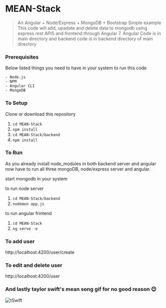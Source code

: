 # MEAN-Stack
> An Angular + Node/Express + MongoDB + Bootstrap Simple example 
This code will add, upadate and delete data to mongodb using express rest APIS and frontend through Angular 7. Angular Code is in main directory and backend code is in backend directory of main directory

### Prerequisites
Below listed things you need to have in your system to run this code

```
- Node.js
- NPM
- Angular CLI 
- MongoDB
```

### To Setup
Clone or download this repository

1. `cd MEAN-Stack`
2. `npm install`
3. `cd MEAN-Stack/backend`
4. `npm install`

### To Run
As you already install node_modules in both backend server and angular now have to run all three mongoDB, node/express server and angular.

start mongodb in your system

to run node server
1. `cd MEAN-Stack/backend`
2. `nodemon app.js`

to run angular frintend
1. `cd MEAN-Stack`
2. `ng serve -o`

### To add user
http://localhost:4200/user/create

### To edit and delete user
http://localhost:4200/user

### And lastly taylor swift's mean song gif for no good reason :blush:
![tSwift](https://media.giphy.com/media/VH1f6PQ4J6HYI/giphy.gif)
